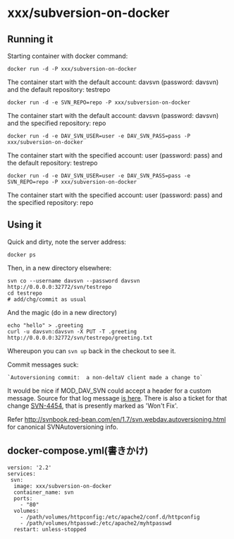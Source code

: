 # xxx/subversion-on-docker

## Running it

Starting container with docker command:

```
docker run -d -P xxx/subversion-on-docker
```
The container start with the default account: davsvn (password: davsvn) and the default repository: testrepo

```
docker run -d -e SVN_REPO=repo -P xxx/subversion-on-docker
```
The container start with the default account: davsvn (password: davsvn) and the specified repository: repo

```
docker run -d -e DAV_SVN_USER=user -e DAV_SVN_PASS=pass -P xxx/subversion-on-docker
```
The container start with the specified account: user (password: pass) and the default repository: testrepo

```
docker run -d -e DAV_SVN_USER=user -e DAV_SVN_PASS=pass -e SVN_REPO=repo -P xxx/subversion-on-docker
```
The container start with the specified account: user (password: pass) and the specified repository: repo


## Using it

Quick and dirty, note the server address:

```
docker ps
```

Then, in a new directory elsewhere:

```
svn co --username davsvn --password davsvn http://0.0.0.0:32772/svn/testrepo
cd testrepo
# add/chg/commit as usual
```

And the magic (do in a new directory)

```
echo "hello" > .greeting
curl -u davsvn:davsvn -X PUT -T .greeting http://0.0.0.0:32772/svn/testrepo/greeting.txt
```

Whereupon you can `svn up` back in the checkout to see it.

Commit messages suck:

    `Autoversioning commit:  a non-deltaV client made a change to`

It would be nice if MOD_DAV_SVN could accept a header for a custom message. Source for that log message [is here](https://svn.apache.org/repos/asf/subversion/trunk/subversion/mod_dav_svn/version.c). There is also a
ticket for that change [SVN-4454](https://issues.apache.org/jira/browse/SVN-4454), that is presently
marked as 'Won't Fix'.

Refer http://svnbook.red-bean.com/en/1.7/svn.webdav.autoversioning.html for canonical SVNAutoversioning info.


## docker-compose.yml(書きかけ)

```
version: '2.2'
services:
 svn:
  image: xxx/subversion-on-docker
  container_name: svn
  ports:
    - "80"
  volumes:
    - /path/volumes/httpconfig:/etc/apache2/conf.d/httpconfig
    - /path/volumes/htpasswd:/etc/apache2/myhtpasswd
  restart: unless-stopped
```
